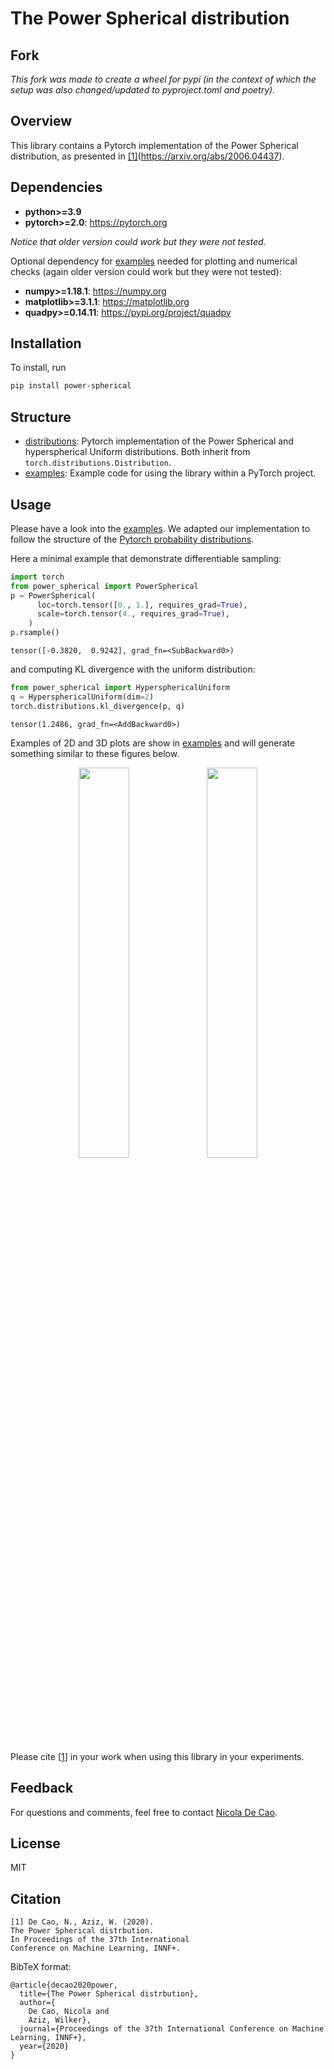 # The Power Spherical distribution

## Fork
*This fork was made to create a wheel for pypi (in the context of which the setup was also changed/updated to pyproject.toml and poetry).*

## Overview
This library contains a Pytorch implementation of the Power Spherical distribution, as presented in [[1]](#citation)(https://arxiv.org/abs/2006.04437).

## Dependencies

* **python>=3.9**
* **pytorch>=2.0**: https://pytorch.org

*Notice that older version could work but they were not tested.*

Optional dependency for [examples](https://github.com/andife/power_spherical/blob/master/example.ipynb) needed for plotting and numerical checks (again older version could work but they were not tested):
* **numpy>=1.18.1**: https://numpy.org
* **matplotlib>=3.1.1**: https://matplotlib.org
* **quadpy>=0.14.11**: https://pypi.org/project/quadpy

## Installation

To install, run

```bash
pip install power-spherical
```

## Structure
* [distributions](https://github.com/andife/power_spherical/blob/master/power_spherical/distributions.py): Pytorch implementation of the Power Spherical and hyperspherical Uniform distributions. Both inherit from `torch.distributions.Distribution`.
* [examples](https://github.com/andife/power_spherical/blob/master/example.ipynb): Example code for using the library within a PyTorch project.

## Usage
Please have a look into the [examples](https://github.com/andife/power_spherical/blob/master/example.ipynb). We adapted our implementation to follow the structure of the [Pytorch probability distributions](https://pytorch.org/docs/stable/distributions.html).

Here a minimal example that demonstrate differentiable sampling:
```python
import torch
from power_spherical import PowerSpherical
p = PowerSpherical(
      loc=torch.tensor([0., 1.], requires_grad=True),
      scale=torch.tensor(4., requires_grad=True),
    )
p.rsample()
```




    tensor([-0.3820,  0.9242], grad_fn=<SubBackward0>)
    
and computing KL divergence with the uniform distribution:
```python
from power_spherical import HypersphericalUniform
q = HypersphericalUniform(dim=2)
torch.distributions.kl_divergence(p, q)
```




    tensor(1.2486, grad_fn=<AddBackward0>)

Examples of 2D and 3D plots are show in [examples](https://github.com/nicola-decao/power_spherical/blob/master/example.ipynb) and will generate something similar to these figures below.
<p align="center">
  <img class="paper_logo" src="https://i.imgur.com/4iITHS5.png" width=40%>
  <img class="paper_logo" src="https://i.imgur.com/zXZWr9H.png" width=40%>
</p>

Please cite [[1](#citation)] in your work when using this library in your experiments.

## Feedback
For questions and comments, feel free to contact [Nicola De Cao](mailto:nicola.decao@gmail.com).

## License
MIT

## Citation
```
[1] De Cao, N., Aziz, W. (2020). 
The Power Spherical distrbution.
In Proceedings of the 37th International 
Conference on Machine Learning, INNF+.
```

BibTeX format:
```
@article{decao2020power,
  title={The Power Spherical distrbution},
  author={
    De Cao, Nicola and
    Aziz, Wilker},
  journal={Proceedings of the 37th International Conference on Machine Learning, INNF+},
  year={2020}
}
```
